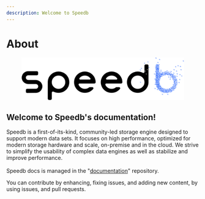 ```yaml
---
description: Welcome to Speedb
---
```


# About

<figure><img src=".gitbook/assets/OSS-logo.svg" alt=""><figcaption></figcaption></figure>

## Welcome to Speedb's documentation!

Speedb is a first-of-its-kind, community-led storage engine designed to support modern data sets. It focuses on high performance, optimized for modern storage hardware and scale, on-premise and in the cloud. We strive to simplify the usability of complex data engines as well as stabilize and improve performance.\
\
Speedb docs is managed in the "[documentation](https://github.com/speedb-io/documentation)" repository.

You can contribute by enhancing, fixing issues, and adding new content, by using issues, and pull requests.
